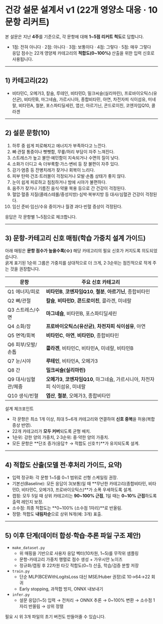 # 건강 설문 설계서 v1 (22개 영양소 대응 · 10문항 리커트)

본 설문은 지난 **4주**를 기준으로, 각 문항에 대해 **1~5점 리커트 척도**로 답합니다.

- 1점: 전혀 아니다 · 2점: 아니다 · 3점: 보통이다 · 4점: 그렇다 · 5점: 매우 그렇다  
  응답 점수는 22개 영양제 카테고리의 **적합도(0~100%)** 산출을 위한 입력 신호로 사용됩니다.

---

## 1) 카테고리(22)

- 비타민C, 오메가3, 칼슘, 루테인, 비타민D, 밀크씨슬(실리마린), 프로바이오틱스(유산균), 비타민B, 마그네슘, 가르시니아, 종합비타민, 아연, 차전자피 식이섬유, 미네랄, 비타민A, 철분, 포스파티딜세린, 엽산, 아르기닌, 콘드로이친, 코엔자임Q10, 콜라겐

---

## 2) 설문 문항(10)

1. 하루 중 쉽게 피로해지고 에너지가 부족하다고 느낀다.
2. 뼈·관절 통증이나 뻣뻣함, 무릎/허리 부담이 자주 느껴진다.
3. 스트레스가 높고 불안·예민함이 지속되거나 수면의 질이 낮다.
4. 소화가 더디고 속 더부룩함·가스·변비 등 장 불편이 자주 있다.
5. 감기·염증 등 잔병치레가 잦거나 회복이 느리다.
6. 피부 탄력·건조·트러블이 걱정되거나 모발·손톱 상태가 좋지 않다.
7. 눈이 쉽게 피로하고 침침하거나 밤에 시야가 불편하다.
8. 음주가 잦거나 기름진 음식·약물 복용 등으로 간 건강이 걱정된다.
9. 혈압·혈중 지질(콜레스테롤/중성지방)·심박·복부지방 등 대사/심혈관 건강이 걱정된다.
10. 임신 준비·임신/수유 중이거나 월경 과다·빈혈 증상이 걱정된다.

응답은 각 문항별 1~5점으로 체크합니다.

---

## 3) 문항-카테고리 신호 매핑(학습 가중치 설계 가이드)

아래 매핑은 **문항 점수가 높을수록(⇧)** 해당 카테고리의 필요 신호가 커지도록 의도되었습니다.  
굵게 표기된 1순위 그룹은 가중치를 상대적으로 더 크게, 2·3순위는 점진적으로 작게 주는 것을 권장합니다.

| 문항                | 주요 신호 카테고리                                                            |
| ------------------- | ----------------------------------------------------------------------------- |
| Q1 에너지/피로      | **비타민B**, **코엔자임Q10**, **철분**, **아르기닌**, 종합비타민              |
| Q2 뼈/관절          | **칼슘**, **비타민D**, **콘드로이친**, 콜라겐, 미네랄                         |
| Q3 스트레스/수면    | **마그네슘**, 비타민B, 포스파티딜세린                                         |
| Q4 소화/장          | **프로바이오틱스(유산균)**, **차전자피 식이섬유**, 아연                       |
| Q5 면역/회복        | **비타민C**, **아연**, **비타민D**, 종합비타민                                |
| Q6 피부/모발/손톱   | **콜라겐**, 비타민C, 비타민A, 미네랄, 비타민B                                 |
| Q7 눈/시야          | **루테인**, 비타민A, 오메가3                                                  |
| Q8 간               | **밀크씨슬(실리마린)**                                                        |
| Q9 대사/심혈관/체중 | **오메가3**, **코엔자임Q10**, 마그네슘, 가르시니아, 차전자피 식이섬유, 미네랄 |
| Q10 생식/빈혈       | **엽산**, **철분**, 오메가3, 종합비타민                                       |

설계 체크포인트

- 각 문항은 최소 1개 이상, 최대 5~6개 카테고리와 연결하여 **신호 중복**을 허용(복합 증상 반영).
- 22개 카테고리가 **모두 커버**되도록 균형 배치.
- 1순위: 강한 양의 가중치, 2·3순위: 중·약한 양의 가중치.
- 모든 문항은 **단조 증가(응답↑ → 적합도 신호↑)**가 유지되도록 설계.

---

## 4) 적합도 산출(모델 전·후처리 가이드, 요약)

- 입력 정규화: 각 문항 1~5를 0~1 범위로 선형 스케일링 권장.
- 기본선(Baseline): 모든 응답이 3(보통)일 때 **무난한 카테고리(종합비타민, 비타민D, 비타민C, 오메가3, 프로바이오틱스)**가 소폭 우세하도록 설계.
- 캡핑: 모두 5일 때 상위 카테고리는 **90~100% 근접**, 1일 때는 **0~10% 근접**하도록 출력 레인지 보정.
- 소수점: 최종 적합도는 **0~100% (소수점 1자리)**로 반올림.
- 정렬: 적합도 **내림차순**으로 상위 N개(예: 3개) 표출.

---

## 5) 이후 단계(데이터 합성·학습·추론 파일 구조 제안)

- `make_dataset.py`
  - 위 매핑을 기반으로 사용자 응답 벡터(10차원, 1~5)를 무작위 샘플링
  - 문항-카테고리 가중치 행렬로 점수 생성 + 가우시안 노이즈
  - 정규화/캡핑 후 22차원 타깃 적합도(0~1) 산출, 학습/검증 분할 저장
- `train.py`
  - 단순 MLP(BCEWithLogitsLoss 대신 MSE/Huber 권장)로 10→64→22 회귀
  - Early stopping, 과적합 방지, ONNX 내보내기
- `infer.py`
  - 설문 응답(1~5) 입력 → 전처리 → ONNX 추론 → 0~100% 변환 → 소수점 1자리 반올림 → 상위 정렬

필요 시 위 3개 파일의 초기 버전도 만들어줄 수 있습니다.
